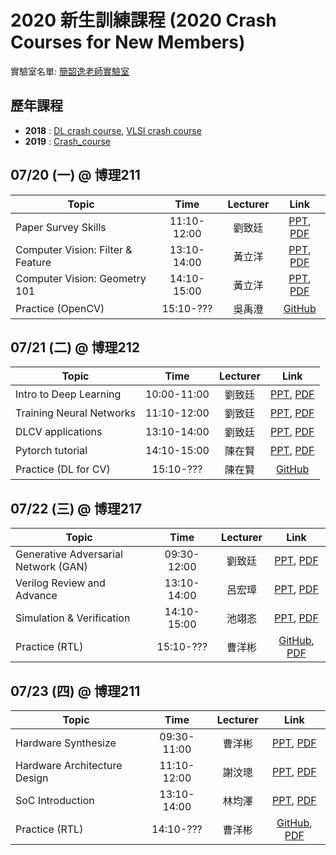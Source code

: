 # 2020 新生訓練課程 (2020 Crash Courses for New Members)
實驗室名單:
[簡韶逸老師實驗室](http://media.ee.ntu.edu.tw/)

## 歷年課程

+ **2018** : [DL crash course](./2018/2018_DL_Crash_Course.md), [VLSI crash course](./2018/2018_VLSI_Crash_Course.md)
+ **2019** : [Crash_course](./2019/README.md)

## 07/20 (一) @ 博理211
|Topic|Time|Lecturer|Link|
|---|:---:|:---:|:---:|
|Paper Survey Skills|11:10-12:00|劉致廷|[PPT](http://media.ee.ntu.edu.tw/crash_course/2020/paper_survey_skills_2020.pptx), [PDF](http://media.ee.ntu.edu.tw/crash_course/2020/paper_survey_skills_2020.pdf)|
|Computer Vision: Filter & Feature|13:10-14:00|黃立洋|[PPT](), [PDF]()|
|Computer Vision: Geometry 101|14:10-15:00|黃立洋|[PPT](), [PDF]()|
|Practice (OpenCV)|15:10-???|吳禹澄|[GitHub](https://github.com/mediaic/Python_OpenCV_Lab)|

## 07/21 (二) @ 博理212
|Topic|Time|Lecturer|Link|
|---|:---:|:---:|:---:|
|Intro to Deep Learning|10:00-11:00|劉致廷|[PPT](http://media.ee.ntu.edu.tw/crash_course/2020/Intro_DL.pptx), [PDF](http://media.ee.ntu.edu.tw/crash_course/2020/Intro_DL.pdf)|
|Training Neural Networks|11:10-12:00|劉致廷|[PPT](http://media.ee.ntu.edu.tw/crash_course/2020/training_tips.pptx), [PDF](http://media.ee.ntu.edu.tw/crash_course/2020/training_tips.pdf)|
|DLCV applications|13:10-14:00|劉致廷|[PPT](http://media.ee.ntu.edu.tw/crash_course/2020/DLCV.pptx), [PDF](http://media.ee.ntu.edu.tw/crash_course/2030/DLCV.pdf)|
|Pytorch tutorial|14:10-15:00|陳在賢|[PPT](http://media.ee.ntu.edu.tw/crash_course/2019/PyTorch_Tutorial.pptx), [PDF](http://media.ee.ntu.edu.tw/crash_course/2019/PyTorch_Tutorial.pdf)|
|Practice (DL for CV)|15:10-???|陳在賢|[GitHub](https://github.com/mediaic/DL_Practice)|

## 07/22 (三) @ 博理217
|Topic|Time|Lecturer|Link|
|---|:---:|:---:|:---:|
|Generative Adversarial Network (GAN)|09:30-12:00|劉致廷|[PPT](http://media.ee.ntu.edu.tw/crash_course/2020/GAN.pptx), [PDF](http://media.ee.ntu.edu.tw/crash_course/2020/GAN.pdf)|
|Verilog Review and Advance|13:10-14:00|呂宏璋|[PPT](http://media.ee.ntu.edu.tw/crash_course/2019/Hardware_Basic.pptx), [PDF](http://media.ee.ntu.edu.tw/crash_course/2019/Hardware_Basic.pdf)|
|Simulation & Verification|14:10-15:00|池翊忞|[PPT](http://media.ee.ntu.edu.tw/crash_course/2019/RTL_verification.pptx), [PDF](http://media.ee.ntu.edu.tw/crash_course/2019/RTL_verification.pdf)|
|Practice (RTL)|15:10-???|曹洋彬|[GitHub](https://github.com/mediaic/VLSI_Lab1), [PDF](http://media.ee.ntu.edu.tw/crash_course/2019/VLSI_Lab.pdf)|

## 07/23 (四) @ 博理211
|Topic|Time|Lecturer|Link|
|---|:---:|:---:|:---:|
|Hardware Synthesize|09:30-11:00|曹洋彬|[PPT](http://media.ee.ntu.edu.tw/crash_course/2019/VLSI-Crash-Course-Synthesis_2019.pptx), [PDF](http://media.ee.ntu.edu.tw/crash_course/2019/VLSI-Crash-Course-Synthesis_2019.pdf)|
|Hardware Architecture Design|11:10-12:00|謝汶璁|[PPT](http://media.ee.ntu.edu.tw/crash_course/2019/Hardware_Architecture_Design.pptx), [PDF](http://media.ee.ntu.edu.tw/crash_course/2019/Hardware_Architecture_Design.pdf)|
|SoC Introduction|13:10-14:00|林均澤|[PPT](http://media.ee.ntu.edu.tw/crash_course/2019/SoC_Introduction.pptx), [PDF](http://media.ee.ntu.edu.tw/crash_course/2019/SoC_Introduction.pdf)|
|Practice (RTL)|14:10-???|曹洋彬|[GitHub](https://github.com/mediaic/VLSI_Lab1), [PDF](http://media.ee.ntu.edu.tw/crash_course/2019/VLSI_Lab.pdf)|

